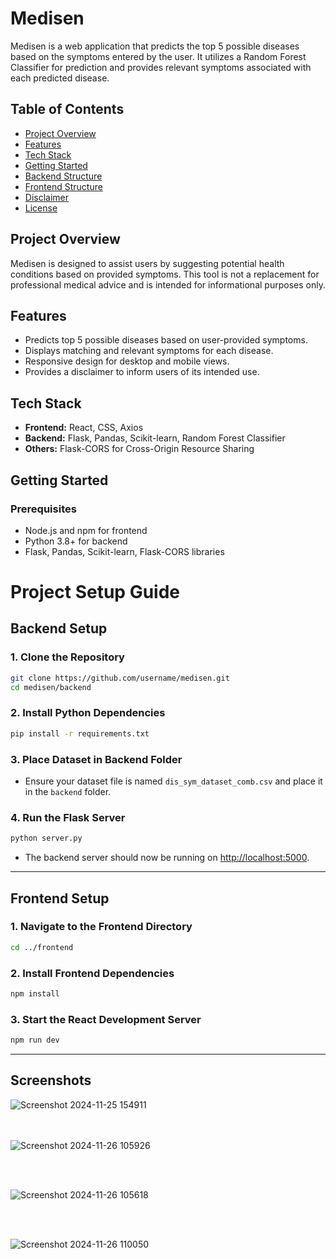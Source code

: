 # Medisen

Medisen is a web application that predicts the top 5 possible diseases based on the symptoms entered by the user. It utilizes a Random Forest Classifier for prediction and provides relevant symptoms associated with each predicted disease.

## Table of Contents
- [Project Overview](#project-overview)
- [Features](#features)
- [Tech Stack](#tech-stack)
- [Getting Started](#getting-started)
- [Backend Structure](#backend-structure)
- [Frontend Structure](#frontend-structure)
- [Disclaimer](#disclaimer)
- [License](#license)

## Project Overview
Medisen is designed to assist users by suggesting potential health conditions based on provided symptoms. This tool is not a replacement for professional medical advice and is intended for informational purposes only.

## Features
- Predicts top 5 possible diseases based on user-provided symptoms.
- Displays matching and relevant symptoms for each disease.
- Responsive design for desktop and mobile views.
- Provides a disclaimer to inform users of its intended use.

## Tech Stack
- **Frontend:** React, CSS, Axios
- **Backend:** Flask, Pandas, Scikit-learn, Random Forest Classifier
- **Others:** Flask-CORS for Cross-Origin Resource Sharing

## Getting Started

### Prerequisites
- Node.js and npm for frontend
- Python 3.8+ for backend
- Flask, Pandas, Scikit-learn, Flask-CORS libraries
# Project Setup Guide

## Backend Setup

### 1. Clone the Repository
```bash
git clone https://github.com/username/medisen.git
cd medisen/backend
```

### 2. Install Python Dependencies
```bash
pip install -r requirements.txt
```

### 3. Place Dataset in Backend Folder
- Ensure your dataset file is named `dis_sym_dataset_comb.csv` and place it in the `backend` folder.

### 4. Run the Flask Server
```bash
python server.py
```
- The backend server should now be running on [http://localhost:5000](http://localhost:5000).

---

## Frontend Setup

### 1. Navigate to the Frontend Directory
```bash
cd ../frontend
```

### 2. Install Frontend Dependencies
```bash
npm install
```

### 3. Start the React Development Server
```bash
npm run dev
```
---

## Screenshots
![Screenshot 2024-11-25 154911](https://github.com/user-attachments/assets/96e88caf-876a-4c15-adee-558ca5b8e91e)


<br> <br>
![Screenshot 2024-11-26 105926](https://github.com/user-attachments/assets/033d8472-8177-4da7-9c67-0c9d45a2be8a)

<br> <br>

![Screenshot 2024-11-26 105618](https://github.com/user-attachments/assets/85ac9ffe-b86c-42bb-a41b-15713d5524ed)

<br> <br>

![Screenshot 2024-11-26 110050](https://github.com/user-attachments/assets/fdd0a0d5-ac5a-4615-ba7e-cdcdc577352a)

